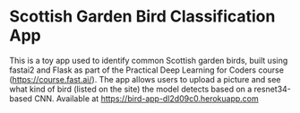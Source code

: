 # Scottish Garden Bird Classification App

This is a toy app used to identify common Scottish garden birds, built using fastai2 and Flask as part of the Practical Deep Learning for Coders course (https://course.fast.ai/). The app allows users to upload a picture and see what kind of bird (listed on the site) the model detects based on a resnet34-based CNN. Available at https://bird-app-dl2d09c0.herokuapp.com

